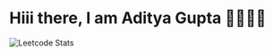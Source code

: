 # Hiii there, I am Aditya Gupta 👋🏻👋🏻

<!--
![Leetcode Stats](https://leetcard.jacoblin.cool/guptaadi625?ext=heatmap&theme=transparent&radius=20)
-->

![Leetcode Stats](https://leetcard.jacoblin.cool/guptaadi625?ext=contest&theme=transparent&radius=20&width=1100)

<!--
**guptaadi625/guptaadi625** is a ✨ _special_ ✨ repository because its `README.md` (this file) appears on your GitHub profile.
![](https://leetcard.jacoblin.cool/guptaadi625?animation=true)

Here are some ideas to get you started:

- 🔭 I’m currently working on ...
- 🌱 I’m currently learning ...
- 👯 I’m looking to collaborate on ...
- 🤔 I’m looking for help with ...
- 💬 Ask me about ...
- 📫 How to reach me: ...
- 😄 Pronouns: ...
- ⚡ Fun fact: ...
-->

<!--
When Its better 
[![Anurag's GitHub stats](https://github-readme-stats.vercel.app/api?username=anuraghazra)](https://github.com/anuraghazra/github-readme-stats)
-->
